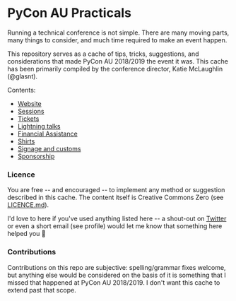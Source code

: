 # PyCon AU Practicals

Running a technical conference is not simple. There are many moving parts, many things to consider, and much time required to make an event happen. 

This repository serves as a cache of tips, tricks, suggestions, and considerations that made PyCon AU 2018/2019 the event it was. This cache has been primarily compiled by the conference director, Katie McLaughlin (@glasnt). 

Contents: 

* [Website](website.md)
* [Sessions](sessions.md)
* [Tickets](tickets.md)
* [Lightning talks](lightning-talks.md)
* [Financial Assistance](financial_assistance.md)
* [Shirts](shirts.md)
* [Signage and customs](signage-and-customs.md)
* [Sponsorship](sponsorship.md)

### Licence

You are free -- and encouraged -- to implement any method or suggestion described in this cache. The content itself is Creative Commons Zero (see [LICENCE.md](LICENCE.md)). 

I'd love to here if you've used anything listed here -- a shout-out on [Twitter](https://twitter.com/glasnt) or even a short email (see profile) would let me know that something here helped you 💜

### Contributions

Contributions on this repo are subjective: spelling/grammar fixes welcome, but anything else would be considered on the basis of it is something that I missed that happened at PyCon AU 2018/2019. I don't want this cache to extend past that scope. 
